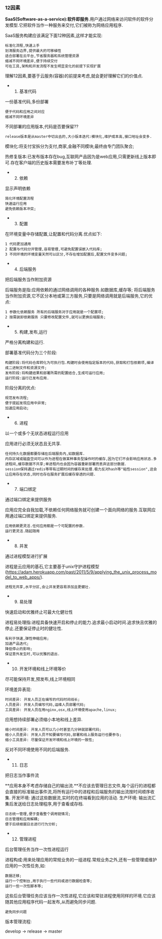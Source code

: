 ### 12因素 ###

**SaaS(Software-as-a-service):软件即服务**.用户通过网络来访问软件的软件分发模型.它把软件当作一种服务来交付,它们被称为网络应用程序.

SaaS服务构建应该满足下面12种因素,这样才能实现:

    标准化流程,快速上手
    划清服务边界,提供最大的可移植性
    适合部署在云平台,节省服务器和系统管理资源
    缩减不同环境差异,便于持续交付
    可在工具,架构和开发流程不发生明显变化的前提下实现扩展

理解12因素,要基于云服务(容器)的前提来考虑,就会更好理解它们的价值点.

- 1. 基准代码

一份基准代码,多份部署

    便于代码和应用之间对应
	缩减不同环境差异

不同部署的应用版本,代码是否要保留??

	release版本是从master中切出去的,大小版本迭代:模块化,维护成本高,接口地址会变多.
	
模块化:将支付宝拆分为支付,商家,金融不同模块;最终由专门团队聚合;

热修复版本:已发布版本存在bug,互联网产品因为是web应用,只需更新线上版本即可.存在客户端的历史版本需要发布补丁等处理.

- 2. 依赖

显示声明依赖

    简化环境配置流程
	快速运行应用
	避免依赖版本冲突;

- 3. 配置

在环境变量中存储配置,让配置和代码分离.优点如下:   

	1 代码更加通用
    2 配置与代码分开管理,容易管理,可避免配置误嵌入代码库;
    3 不同环境的环境变量天然可以区分,不存在增加配置后,配置文件变多问题;

- 4. 后端服务

把后端服务当作附加资源

后端服务是指:应用依赖的通过网络调用的各种服务.如数据库,缓存等;
将后端服务当作附加资源,它不区分本地或第三方服务,只要是网络调用就是后端服务,它的优点:

    1 参数化依赖服务 所有的后端服务对于应用就是一个配置项;
    2 按需装卸依赖服务 只要修改配置文件,就可以更换后端服务;

- 5. 构建,发布,运行

严格分离构建和运行.

部署基准代码分为三个阶段:

    构建阶段:将代码仓库转化为可执行包.构建时会使用指定版本的代码,获取和打包依赖项,编译成二进制文件和资源文件;
    发布阶段:将构建结果和部署所需的配置结合,生成可运行应用;
    运行阶段:运行已发布应用.

阶段分离的优点:

    规范发布流程;
    便于提起发现应用中异常;
    加速应用启动; 
 
- 6. 进程

以一个或多个无状态进程运行应用

应用进行必须无状态且无共享.

	任何持久化数据都要存储在后端服务内,如数据库.
	内存区域或磁盘空间可以作为进程在做某种事务型操作时的缓存,因为它们不会影响应用状态.多进程间,缓存数据不共享;单进程内也会因为容器重新部署而丢弃这部分数据.
	session保持通过redis等带有过期时间的缓存来处理.极力反对hash等"粘性session",这会让应用存在状态,同时也存在服务扩展后缓存穿透的问题.

- 7. 端口绑定

通过端口绑定来提供服务

应用应完全自我加载,不依赖任何网络服务就可创建一个面向网络的服务.互联网应用通过端口绑定来提供服务.

    应用依赖更灵活.任何应用都是一个可配置的参数.
    运行更灵活.随起随用

- 8. 并发

通过进程模型进行扩展

进程是云应用的基石,它主要基于unix守护进程模型(https://adam.herokuapp.com/past/2011/5/9/applying_the_unix_process_model_to_web_apps/).

    进程无共享,水平分区,会让并发更容易添加且更健壮.

- 9. 易处理

快速启动和优雅终止可最大化健壮性

进程易处理指:进程具备快速开启和停止的能力.追求最小启动时间.追求快且优雅的停止.还要保证停止时的健壮性.

    有利于快速,弹性伸缩应用;
    加速产品迭代;
    降低停止的影响;
    保证意外发生时,可以优雅的退出.

- 10. 开发环境和线上环境等价

尽可能保持开发,预发布,线上环境相同

环境差异表现:

	时间差异: 开发人员正在编写的代码时间线长;
	人员差异: 开发人员编写代码,运维人员部署代码;
	工具差异: 开发人员在用nginx,osx,线上环境使用apache,linux;

应用想持续部署必须缩小本地和线上差异.
	
	缩小时间差异: 开发人员可以几小时甚至几分钟就部署代码;
	缩小人员差异: 开发人员不知要编写代码,部署和线上服务运行也要参与;
	缩小工具差异: 尽量保证开发环境和线上环境的一致性;

反对不同环境使用不同的后端服务.

- 11. 日志

把日志当作事件流

**应用本身不考虑存储自己的输出流.**不应该去管理日志文件,每个运行的进程都会直接的标准输出事件流,将所有运行中的进程和后端服务的输出流按时间顺序收集.
开发环境: 通过这些数据流,实时的在终端看到应用的活动.
生产环境: 输出流汇集后发送给日志处理程序,用于查看或存档.

    日志统一管理,便于查看整个调用链情况;
    日志管理和应用解耦;
    便于后续根据日志进行行为分析;

- 12. 管理进程

后台管理任务当作一次性进程运行

进程构成:用来处理应用的常规业务的一组进程.常规业务之外,还有一些管理或维护应用的一次性任务,如:

	数据迁移;
	运行一个控制台,用于执行一些代码或进行数据检查等;
	运行一些一次性脚本等;

这些后台管理任务应该当作一次性进程,它应该和常驻进程使用同样的环境.它应该随其他应用程序代码一起发布,从而避免同步问题.


    避免同步问题


版本管理流程:

develop -> release -> master